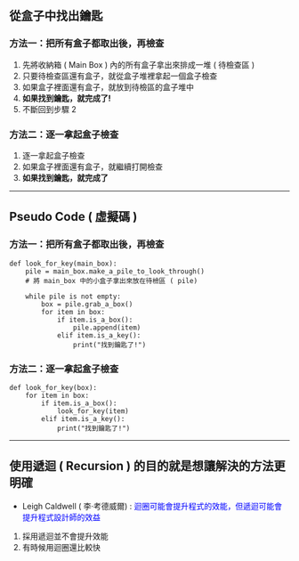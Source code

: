 ## 從盒子中找出鑰匙
### 方法一：把所有盒子都取出後，再檢查
1. 先將收納箱 ( Main Box ) 內的所有盒子拿出來排成一堆 ( 待檢查區 )
2. 只要待檢查區還有盒子，就從盒子堆裡拿起一個盒子檢查
3. 如果盒子裡面還有盒子，就放到待檢區的盒子堆中
4. **如果找到鑰匙，就完成了!**
5. 不斷回到步驟 2

### 方法二：逐一拿起盒子檢查
1. 逐一拿起盒子檢查
2. 如果盒子裡面還有盒子，就繼續打開檢查
3. **如果找到鑰匙，就完成了**

---
## Pseudo Code ( 虛擬碼 )
### 方法一：把所有盒子都取出後，再檢查
    def look_for_key(main_box):
        pile = main_box.make_a_pile_to_look_through()
        # 將 main_box 中的小盒子拿出來放在待檢區 ( pile)

        while pile is not empty:
            box = pile.grab_a_box()
            for item in box:
                if item.is_a_box():
                    pile.append(item)
                elif item.is_a_key():
                    print("找到鑰匙了!")

### 方法二：逐一拿起盒子檢查
    def look_for_key(box):
        for item in box:
            if item.is_a_box():
                look_for_key(item)
            elif item.is_a_key():
                print("找到鑰匙了!")

---
## 使用遞迴 ( Recursion ) 的目的就是想讓解決的方法更明確
- Leigh Caldwell ( 李‧考德威爾) : <font color="blue">迴圈可能會提升程式的效能，但遞迴可能會提升程式設計師的效益</font>
1. 採用遞迴並不會提升效能
2. 有時候用迴圈還比較快